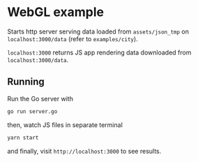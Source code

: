 # WebGL example

Starts http server serving data loaded from `assets/json_tmp` on
`localhost:3000/data` (refer to `examples/city`).

`localhost:3000` returns JS app rendering data downloaded from
`localhost:3000/data`.

## Running

Run the Go server with

```bash
go run server.go
```

then, watch JS files in separate terminal
```bash
yarn start
```

and finally, visit `http://localhost:3000` to see results.
